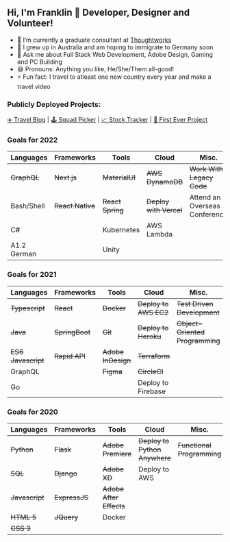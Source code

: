 ## Hi, I'm Franklin 👋 Developer, Designer and Volunteer!

- 🔭 I’m currently a graduate consultant at [Thoughtworks](https://www.thoughtworks.com/en-au)
- 🌱 I grew up in Australia and am hoping to immigrate to Germany soon
- 💬 Ask me about Full Stack Web Development, Adobe Design, Gaming and PC Building
- 😄 Pronouns: Anything you like, He/She/Them all-good!
- ⚡ Fun fact: I travel to atleast one new country every year and make a travel video

### Publicly Deployed Projects:

[✈️ Travel Blog](https://frankstravelblog.pythonanywhere.com/) | [🕹️ Squad Picker](https://mass-effect-crewed.herokuapp.com/) | [📈 Stock Tracker](http://tw-stock-tracker.franklinvmoon.com/) | [🥇 First Ever Project](http://opfman.pythonanywhere.com/)

### Goals for 2022

| Languages       | Frameworks       | Tools            | Cloud                  | Misc.                           |
| --------------- | ---------------- | ---------------- | -----------------------| ------------------------------- |
| ~~GraphQL~~     | ~~Next.js~~      | ~~MaterialUI~~   | ~~AWS DynamoDB~~       |  ~~Work With Legacy Code~~      |
| Bash/Shell      | ~~React Native~~ | ~~React Spring~~ | ~~Deploy with Vercel~~ |  Attend an Overseas Conference  |
| C#              |                  | Kubernetes       | AWS Lambda             |                                 |
| A1.2 German     |                  | Unity            |                        |                                 |

### Goals for 2021

| Languages          | Frameworks     | Tools              | Cloud                 | Misc.                           |
| ------------------ | -------------- | ------------------ | --------------------- | ------------------------------- |
| ~~Typescript~~     | ~~React~~      | ~~Docker~~         | ~~Deploy to AWS EC2~~ | ~~Test Driven Development~~     |
| ~~Java~~           | ~~SpringBoot~~ | ~~Git~~            | ~~Deploy to Heroku~~  | ~~Object-Oriented Programming~~ |
| ~~ES6 Javascript~~ | ~~Rapid API~~  | ~~Adobe InDesign~~ | ~~Terraform~~         |                                 |
| GraphQL            |                | ~~Figma~~          | ~~CircleCI~~          |                                 |
| Go                 |                |                    | Deploy to Firebase    |                                 |

### Goals for 2020

| Languages      | Frameworks    | Tools                   | Cloud                         | Misc.                      |
| -------------- | ------------- | ----------------------- | ----------------------------- | -------------------------- |
| ~~Python~~     | ~~Flask~~     | ~~Adobe Premiere~~      | ~~Deploy to Python Anywhere~~ | ~~Functional Programming~~ |
| ~~SQL~~        | ~~Django~~    | ~~Adobe XD~~            | Deploy to AWS                 |                            |
| ~~Javascript~~ | ~~ExpressJS~~ | ~~Adobe After Effects~~ |                               |                            |
| ~~HTML 5~~     | ~~JQuery~~    | Docker                  |                               |                            |
| ~~CSS 3~~      |               |                         |                               |                            |
